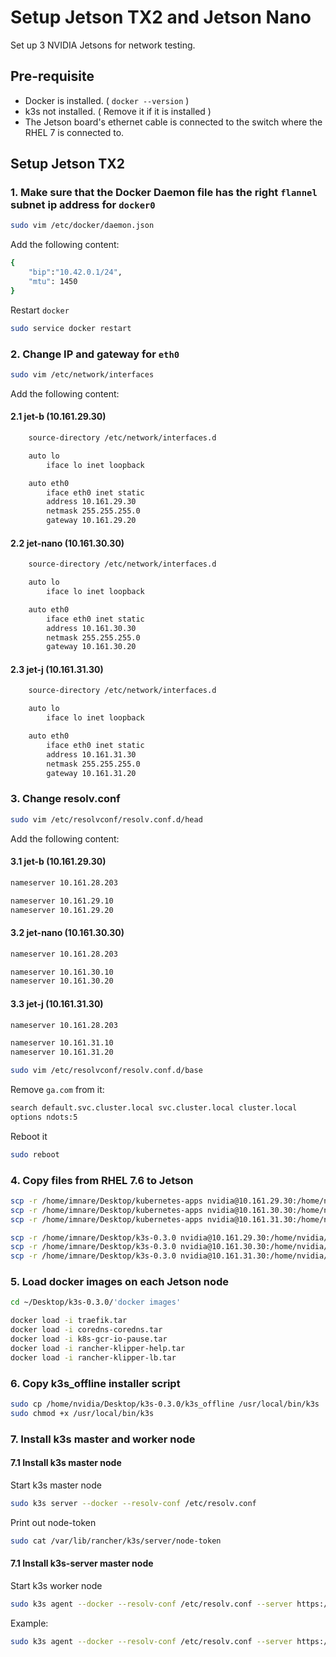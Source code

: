 # Setup Jetson TX2 and Jetson Nano

Set up 3 NVIDIA Jetsons for network testing.

## Pre-requisite

* Docker is installed. ( `docker --version` )
* k3s not installed. ( Remove it if it is installed )
* The Jetson board's ethernet cable is connected to the switch where the RHEL 7 is connected to.

## Setup Jetson TX2

### 1. Make sure that the Docker Daemon file has the right `flannel` subnet ip address for `docker0`

```sh
sudo vim /etc/docker/daemon.json
```

Add the following content:

```sh
{
    "bip":"10.42.0.1/24",
    "mtu": 1450
}
```

Restart `docker`

```sh
sudo service docker restart
```

### 2. Change IP and gateway for `eth0`

```sh
sudo vim /etc/network/interfaces
```

Add the following content:

#### 2.1 jet-b (10.161.29.30)

```sh
    source-directory /etc/network/interfaces.d

    auto lo
        iface lo inet loopback

    auto eth0
        iface eth0 inet static
        address 10.161.29.30
        netmask 255.255.255.0
        gateway 10.161.29.20
```

#### 2.2 jet-nano (10.161.30.30)

```sh
    source-directory /etc/network/interfaces.d

    auto lo
        iface lo inet loopback

    auto eth0
        iface eth0 inet static
        address 10.161.30.30
        netmask 255.255.255.0
        gateway 10.161.30.20
```

#### 2.3 jet-j (10.161.31.30)

```sh
    source-directory /etc/network/interfaces.d

    auto lo
        iface lo inet loopback

    auto eth0
        iface eth0 inet static
        address 10.161.31.30
        netmask 255.255.255.0
        gateway 10.161.31.20
```

### 3. Change resolv.conf

```sh
sudo vim /etc/resolvconf/resolv.conf.d/head
```

Add the following content:

#### 3.1 jet-b (10.161.29.30)

```sh
nameserver 10.161.28.203

nameserver 10.161.29.10
nameserver 10.161.29.20
```

#### 3.2 jet-nano (10.161.30.30)

```sh
nameserver 10.161.28.203

nameserver 10.161.30.10
nameserver 10.161.30.20
```

#### 3.3 jet-j (10.161.31.30)

```sh
nameserver 10.161.28.203

nameserver 10.161.31.10
nameserver 10.161.31.20
```

```sh
sudo vim /etc/resolvconf/resolv.conf.d/base
```

Remove `ga.com` from it:

```sh
search default.svc.cluster.local svc.cluster.local cluster.local
options ndots:5
```

Reboot it

```sh
sudo reboot
```

### 4. Copy files from RHEL 7.6 to Jetson

```sh
scp -r /home/imnare/Desktop/kubernetes-apps nvidia@10.161.29.30:/home/nvidia/Desktop
scp -r /home/imnare/Desktop/kubernetes-apps nvidia@10.161.30.30:/home/nvidia/Desktop
scp -r /home/imnare/Desktop/kubernetes-apps nvidia@10.161.31.30:/home/nvidia/Desktop

scp -r /home/imnare/Desktop/k3s-0.3.0 nvidia@10.161.29.30:/home/nvidia/Desktop
scp -r /home/imnare/Desktop/k3s-0.3.0 nvidia@10.161.30.30:/home/nvidia/Desktop
scp -r /home/imnare/Desktop/k3s-0.3.0 nvidia@10.161.31.30:/home/nvidia/Desktop
```

### 5. Load docker images on each Jetson node

```sh
cd ~/Desktop/k3s-0.3.0/'docker images'

docker load -i traefik.tar
docker load -i coredns-coredns.tar
docker load -i k8s-gcr-io-pause.tar
docker load -i rancher-klipper-help.tar
docker load -i rancher-klipper-lb.tar
```

### 6. Copy k3s_offline installer script

```sh
sudo cp /home/nvidia/Desktop/k3s-0.3.0/k3s_offline /usr/local/bin/k3s
sudo chmod +x /usr/local/bin/k3s
```

### 7. Install k3s master and worker node

#### 7.1 Install k3s master node

Start k3s master node

```sh
sudo k3s server --docker --resolv-conf /etc/resolv.conf
```

Print out node-token

```sh
sudo cat /var/lib/rancher/k3s/server/node-token
```

#### 7.1 Install k3s-server master node

Start k3s worker node

```sh
sudo k3s agent --docker --resolv-conf /etc/resolv.conf --server https://<server_ip_addrsss>:6443 --token <server_node_token>
```

Example:

```sh
sudo k3s agent --docker --resolv-conf /etc/resolv.conf --server https://10.161.30.30:6443 --token <server_node_token>
```
